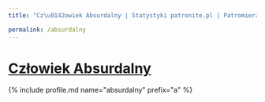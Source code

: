 ```yaml
---
title: "Cz\u0142owiek Absurdalny | Statystyki patronite.pl | Patromierz"

permalink: /absurdalny
---
```


# [Człowiek Absurdalny](https://patronite.pl/absurdalny)

{% include profile.md name="absurdalny" prefix="a" %}

